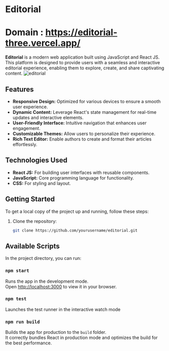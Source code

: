 # Editorial
# Domain : https://editorial-three.vercel.app/ 
**Editorial** is a modern web application built using JavaScript and React JS. This platform is designed to provide users with a seamless and interactive editorial experience, enabling them to explore, create, and share captivating content.
![editorial](https://github.com/user-attachments/assets/57017da8-437e-467a-a1e9-16241e40603e)


## Features

- **Responsive Design:** Optimized for various devices to ensure a smooth user experience.
- **Dynamic Content:** Leverage React's state management for real-time updates and interactive elements.
- **User-Friendly Interface:** Intuitive navigation that enhances user engagement.
- **Customizable Themes:** Allow users to personalize their experience.
- **Rich Text Editor:** Enable authors to create and format their articles effortlessly.

## Technologies Used

- **React JS:** For building user interfaces with reusable components.
- **JavaScript:** Core programming language for functionality.
- **CSS:** For styling and layout.

## Getting Started

To get a local copy of the project up and running, follow these steps:

1. Clone the repository:
   ```bash
   git clone https://github.com/yourusername/editorial.git
   
## Available Scripts

In the project directory, you can run:

### `npm start`

Runs the app in the development mode.\
Open [http://localhost:3000](http://localhost:3000) to view it in your browser.

### `npm test`

Launches the test runner in the interactive watch mode

### `npm run build`

Builds the app for production to the `build` folder.\
It correctly bundles React in production mode and optimizes the build for the best performance.

